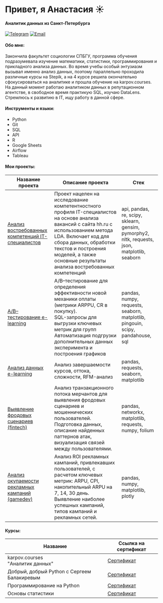 # Привет, я Анастасия ☀️
#### Аналитик данных из Санкт-Петербурга

[![Telegram](https://img.icons8.com/?size=50&id=63306&format=png&color=000000)](https://t.me/anastakuzz)
[![Email](https://img.icons8.com/?size=50&id=P7UIlhbpWzZm&format=png&color=000000)](mailto:anmegamis@gmail.com)

#### Обо мне:

Закончила факультет социологии СПБГУ, программа обучения подразумевала изучение математики, статистики, программирования
и прикладного анализа данных. Во время учебы особый энтузиазм вызывал именно анализ данных, 
поэтому параллельно проходила различные курсы на Stepik, а на 4 курсе решила
окончательно сфокусироваться на аналитике и прошла обучение на 
karpov.courses. 
На данный момент работаю аналитиком данных в репутационном агентстве, в свободное время практикую SQL, изучаю DataLens. Стремлюсь к развитию в IT, ищу работу в данной сфере.

#### Инструменты и языки: 

- Python
- Git
- SQL
- API
- R
- Google Sheets
- Airflow
- Tableau

#### Мои проекты:  
| Название проекта                                                                                              | Описание проекта                                                                                                                                                                                                                                     | Стек                                                                           |  
|---------------------------------------------------------------------------------------------------------------|------------------------------------------------------------------------------------------------------------------------------------------------------------------------------------------------------------------------------------------------------|--------------------------------------------------------------------------------|  
| [Анализ востребованных компетенций IT-специалистов](https://github.com/Anmegamis/demanded_competencies) | Проект нацелен на исследование компетентностного профиля IT-специалистов на основе анализа вакансий с сайта hh.ru с использованием метода LDA. Включает код для сбора данных, обработки текстов и построения моделей, а также основные результаты анализа востребованных компетенций | api, pandas, re, scipy, sklearn, gensim, pymorphy2, nltk, requests, json, matplotlib, seaborn |  
| [A/B–тестирование e-learning](https://github.com/Anmegamis/AB_elearning)       | A/B–тестирование для определения эффективности новой механики оплаты (метрики ARPPU, CR в покупку). <br/> SQL-запросы для выгрузки ключевых метрик для групп<br/> Автоматизация подгрузки дополнительных данных эксперимента и построения графиков | pandas, numpy, requests, seaborn, matplotlib, pingouin, scipy, pandahouse, sql |  
| [Анализ данных e-learning](https://github.com/Anmegamis/data_analysis_elearning) | Анализ завершаемости курсов, оттока, сложности, RFM-анализ                                                                                                                                                                                           | pandas, requests, seaborn, matplotlib                                         |  
| [Выявление фродовых сценариев (fintech)](https://github.com/Anmegamis/antifraud_analysis_fintech) | Анализ транзакционного потока мерчантов для выявления фродовых сценариев и мошеннических пользователей. Подготовка данных, описание найденных паттернов атак, визуализация связей между пользователями.                                               | pandas, networkx, matplotlib, requests, numpy, folium                                  |  
| [Анализ окупаемости рекламных кампаний (gamedev)](https://github.com/Anmegamis/marketing_analysis) | Анализ ROI рекламных кампаний, привлекавших пользователей, с расчетом ключевых метрик: ARPU, CPI, накопительный ARPU на 7, 14, 30 день. Выявление наиболее успешных кампаний, типов кампаний и рекламных сетей.                                        | pandas, numpy, matplotlib, plotly                         |  


#### Курсы:
| Название                                             | Ссылка на сертификат                                                                 |
|------------------------------------------------------|--------------------------------------------------------------------------------------|
| karpov.courses <br/>"Аналитик данных"                | [Сертификат](https://github.com/Anmegamis/Anmegamis/blob/main/a_kuz_diplom.pdf) |
| Добрый, добрый Python с Сергеем Балакиревым          | [Сертификат](https://stepik.org/cert/1599721)                                        |
| Программирование на Python                           | [Сертификат](https://stepik.org/cert/1783270)                                        |
| Основы статистики                                    | [Сертификат](https://stepik.org/cert/1629011)                                        |
